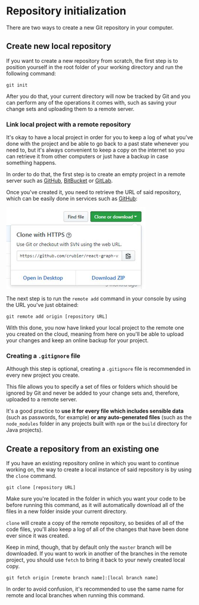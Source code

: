 # Repository initialization

There are two ways to create a new Git repository in your computer.

## Create new local repository

If you want to create a new repository from scratch, the first step is to position yourself in the root folder of your working directory and run the following command:

```
git init
```

After you do that, your current directory will now be tracked by Git and you can perform any of the operations it comes with, such as saving your change sets and uploading them to a remote server.

### Link local project with a remote repository

It's okay to have a local project in order for you to keep a log of what you've done with the project and be able to go back to a past state whenever you need to, but it's always convenient to keep a copy on the internet so you can retrieve it from other computers or just have a backup in case something happens.

In order to do that, the first step is to create an empty project in a remote server such as [GitHub](https://github.com/), [BitBucket](https://bitbucket.org/) or [GitLab](https://gitlab.com/).

Once you've created it, you need to retrieve the URL of said repository, which can be easily done in services such as [GitHub](https://github.com/):

![GitHub clone URL](images/clone_url.jpg "Get URL to clone in GitHub")

The next step is to run the `remote add` command in your console by using the URL you've just obtained:

```
git remote add origin [repository URL]
```

With this done, you now have linked your local project to the remote one you created on the cloud, meaning from here on you'll be able to upload your changes and keep an online backup for your project.

### Creating a `.gitignore` file

Although this step is optional, creating a `.gitignore` file is recommended in every new project you create.

This file allows you to specify a set of files or folders which should be ignored by Git and never be added to your change sets and, therefore, uploaded to a remote server.

It's a good practice to **use it for every file which includes sensible data** (such as passwords, for example) **or any auto-generated files** (such as the `node_modules` folder in any projects built with `npm` or the `build` directory for Java projects).

## Create a repository from an existing one

If you have an existing repository online in which you want to continue working on, the way to create a local instance of said repository is by using the `clone` command.

```
git clone [repository URL]
```

Make sure you're located in the folder in which you want your code to be before running this command, as it will automatically download all of the files in a new folder inside your current directory.

`clone` will create a copy of the remote repository, so besides of all of the code files, you'll also keep a log of all of the changes that have been done ever since it was created.

Keep in mind, though, that by default only the `master` branch will be downloaded. If you want to work in another of the branches in the remote project, you should use `fetch` to bring it back to your newly created local copy.

```
git fetch origin [remote branch name]:[local branch name]
```

In order to avoid confusion, it's recommended to use the same name for remote and local branches when running this command.
